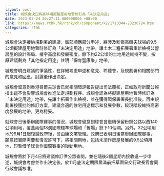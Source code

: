 ```yaml
---
layout: post
title: 城規會決定將高球場擬建屋用地暫修訂為「未決定用途」
date: 2023-07-24 20:27:11.000000000 +08:00
link: https://news.rthk.hk/rthk/ch/component/k2/1710344-20230724.htm
categories: rthk
---
```


城規會決定接納規劃署的建議，局部順應部分申述，將涉及粉嶺高爾夫球場的9.5公頃擬建屋用地暫時修訂為「未決定用途」地帶，讓土木工程拓展署重新檢視公營房屋的設計佈局、樓宇高度和發展密度。餘下約22公頃的土地用途維持不變，按原建議劃為「其他指定用途」註明「保育暨康樂」地帶。

城規會明白建議的爭議性，在詳細考慮申述和意見、聆聽會，及規劃署和相關部門的意見和回應，討論後作出決定。

城規會留意到香港哥爾夫球會已就相關環評報告提出司法覆核，正如政府新聞公報指出這不會影響城規會推進法定規劃程序。城規會認為將擬建屋用地暫時修訂為「未決定用途」地帶，先讓土拓署作出檢視，並在獲得環保署署長批准後，再由規劃署按獲批的修訂方案，建議合適的住宅用途標示和發展參數，較現階段維持高密度發展的地帶，更為穩妥。

就球會日後舉辦國際賽事的情況，城規會留意到球會會繼續保留粉錦公路以西140公頃用地，覆蓋兩個18洞國際標準球場和「舊場」餘下10個洞。另外，32公頃用地於9月1日起復歸政府後，會由康文署管理。政府已表明日後當舉辦國際賽事，願意按實際需要和情況許可下，將相關用地，包括未須作房屋發展的9.5公頃用地，短暫借予球會作國際賽事的後勤用地。

城規會將於下月4日將建議修訂供公眾查閱，並在隨後3個星期內接收進一步申述，城規會考慮並作出決定後，於11月底法定期限屆滿前把草圖呈交行政長官會同行政會議核准。
